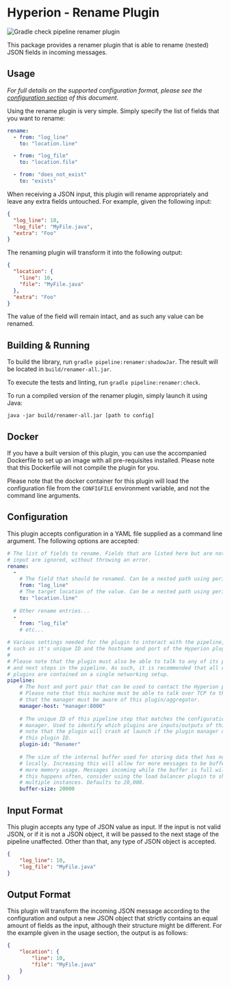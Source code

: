 # Hyperion - Rename Plugin

![Gradle check pipeline renamer plugin](https://github.com/SERG-Delft/hyperion/workflows/Gradle%20check%20pipeline%20renamer%20plugin/badge.svg)

This package provides a renamer plugin that is able to rename (nested) JSON fields in incoming messages.

## Usage

_For full details on the supported configuration format, please see the [configuration section](#Configuration) of this document_.

Using the rename plugin is very simple. Simply specify the list of fields that you want to rename:

```yaml
rename:
  - from: "log_line"
    to: "location.line"

  - from: "log_file"
    to: "location.file"

  - from: "does_not_exist"
    to: "exists"
```

When receiving a JSON input, this plugin will rename appropriately and leave any extra fields untouched. For example, given the following input:

```json
{
  "log_line": 10,
  "log_file": "MyFile.java",
  "extra": "Foo"
}
```

The renaming plugin will transform it into the following output:

```json
{
  "location": {
    "line": 10,
    "file": "MyFile.java"
  },
  "extra": "Foo"
}
```

The value of the field will remain intact, and as such any value can be renamed.

## Building & Running

To build the library, run `gradle pipeline:renamer:shadowJar`. The result will be located in `build/renamer-all.jar`.

To execute the tests and linting, run `gradle pipeline:renamer:check`.

To run a compiled version of the renamer plugin, simply launch it using Java:

```shell script
java -jar build/renamer-all.jar [path to config]
```

## Docker

If you have a built version of this plugin, you can use the accompanied Dockerfile to set up an image with all pre-requisites installed. Please note that this Dockerfile will not compile the plugin for you.

Please note that the docker container for this plugin will load the configuration file from the `CONFIGFILE` environment variable, and not the command line arguments.

## Configuration

This plugin accepts configuration in a YAML file supplied as a command line argument. The following options are accepted:

```yaml
# The list of fields to rename. Fields that are listed here but are not in the
# input are ignored, without throwing an error.
rename:
  -
    # The field that should be renamed. Can be a nested path using periods.
    from: "log_line"
    # The target location of the value. Can be a nested path using periods.
    to: "location.line"
  
  # Other rename entries...
  -
    from: "log_file"
    # etc...

# Various settings needed for the plugin to interact with the pipeline,
# such as it's unique ID and the hostname and port of the Hyperion plugin manager.
# 
# Please note that the plugin must also be able to talk to any of its previous
# and next steps in the pipeline. As such, it is recommended that all of the 
# plugins are contained on a single networking setup.
pipeline:
    # The host and port pair that can be used to contact the Hyperion plugin manager.
    # Please note that this machine must be able to talk over TCP to the manager and
    # that the manager must be aware of this plugin/aggregator.
    manager-host: "manager:8000"
  
    # The unique ID of this pipeline step that matches the configuration of the plugin
    # manager. Used to identify which plugins are inputs/outputs of this step. Please
    # note that the plugin will crash at launch if the plugin manager does not recognize
    # this plugin ID.
    plugin-id: "Renamer"
  
    # The size of the internal buffer used for storing data that has not yet been processed
    # locally. Increasing this will allow for more messages to be buffered, at the cost of
    # more memory usage. Messages incoming while the buffer is full will be thrown away. If
    # this happens often, consider using the load balancer plugin to shard this plugin across
    # multiple instances. Defaults to 20,000.
    buffer-size: 20000
```

## Input Format

This plugin accepts any type of JSON value as input. If the input is not valid JSON, or if it is not a JSON object, it will be passed to the next stage of the pipeline unaffected. Other than that, any type of JSON object is accepted.

```json
{
    "log_line": 10,
    "log_file": "MyFile.java"
}
```

## Output Format

This plugin will transform the incoming JSON message according to the configuration and output a new JSON object that strictly contains an equal amount of fields as the input, although their structure might be different. For the example given in the usage section, the output is as follows:

```json
{
    "location": {
        "line": 10,
        "file": "MyFile.java"
    }
}
```
